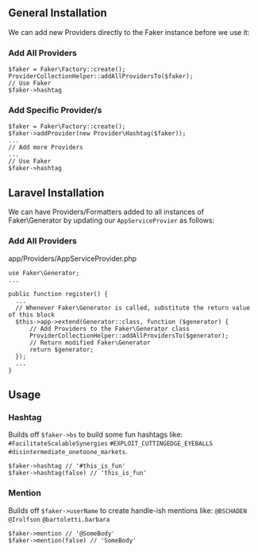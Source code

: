 ## General Installation

We can add new Providers directly to the Faker instance before we use it:
### Add All Providers

```
$faker = Faker\Factory::create();
ProviderCollectionHelper::addAllProvidersTo($faker);
// Use Faker
$faker->hashtag
```

### Add Specific Provider/s
```
$faker = Faker\Factory::create();
$faker->addProvider(new Provider\Hashtag($faker));
...
// Add more Providers 
...
// Use Faker
$faker->hashtag
```

## Laravel Installation

We can have Providers/Formatters added to all instances of Faker\Generator by updating our `AppServiceProvier` as follows:

### Add All Providers

app/Providers/AppServiceProvider.php
```
use Faker\Generator;
...

public function register() {
  ...
  // Whenever Faker\Generator is called, substitute the return value of this block
  $this->app->extend(Generator::class, function ($generator) {
      // Add Providers to the Faker\Generator class
      ProviderCollectionHelper::addAllProvidersTo($generator);
      // Return modified Faker\Generator
      return $generator;
  });
  ...
}
```

## Usage

### Hashtag

Builds off `$faker->bs` to build some fun hashtags like: `#FacilitateScalableSynergies` `#EXPLOIT_CUTTINGEDGE_EYEBALLS` `#disintermediate_onetoone_markets`.

```
$faker->hashtag // '#this_is_fun'
$faker->hashtag(false) // 'this_is_fun'

```

### Mention

Builds off `$faker->userName` to create handle-ish mentions like: `@BSCHADEN` `@Irolfson` `@bartoletti.barbara`

```
$faker->mention // '@SomeBody'
$faker->mention(false) // 'SomeBody'

```
